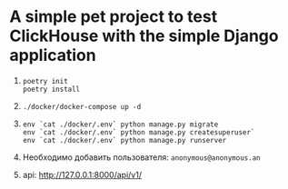 # A simple pet project to test ClickHouse with the simple Django application

1.
    ```
    poetry init
    poetry install
    ```

2. `./docker/docker-compose up -d`

3. 
   ```
   env `cat ./docker/.env` python manage.py migrate
   env `cat ./docker/.env` python manage.py createsuperuser`
   env `cat ./docker/.env` python manage.py runserver
   ```
4. Необходимо добавить пользователя: `anonymous@anonymous.an`

5. api: http://127.0.0.1:8000/api/v1/
